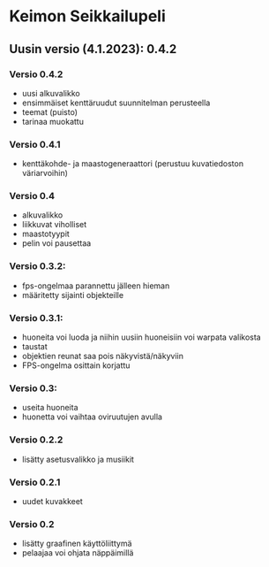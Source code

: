 # Keimon Seikkailupeli

## Uusin versio (4.1.2023): 0.4.2

### Versio 0.4.2

  - uusi alkuvalikko
  - ensimmäiset kenttäruudut suunnitelman perusteella
  - teemat (puisto)
  - tarinaa muokattu
  
 ### Versio 0.4.1
 
  - kenttäkohde- ja maastogeneraattori (perustuu kuvatiedoston väriarvoihin)

### Versio 0.4

  - alkuvalikko
  - liikkuvat viholliset
  - maastotyypit
  - pelin voi pausettaa

### Versio 0.3.2:
  - fps-ongelmaa parannettu jälleen hieman
  - määritetty sijainti objekteille

### Versio 0.3.1:
  - huoneita voi luoda ja niihin uusiin huoneisiin voi warpata valikosta
  - taustat
  - objektien reunat saa pois näkyvistä/näkyviin
  - FPS-ongelma osittain korjattu
  
### Versio 0.3:
  - useita huoneita
  - huonetta voi vaihtaa oviruutujen avulla

### Versio 0.2.2
  - lisätty asetusvalikko ja musiikit
  
### Versio 0.2.1
  - uudet kuvakkeet

### Versio 0.2
  - lisätty graafinen käyttöliittymä
  - pelaajaa voi ohjata näppäimillä
